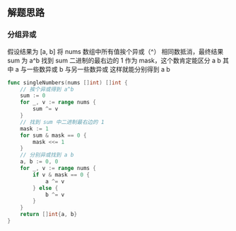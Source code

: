 <a name="KJI7y"></a>

## 解题思路

<a name="d61UJ"></a>

### 分组异或

假设结果为 [a, b]
将 nums 数组中所有值挨个异或（^）
相同数抵消，最终结果 sum 为 a^b
找到 sum 二进制的最右边的 1 作为 mask，这个数肯定能区分 a b
其中 a 与一些数异或
b 与另一些数异或
这样就能分别得到 a b

```go
func singleNumbers(nums []int) []int {
    // 挨个异或得到 a^b
    sum := 0
    for _, v := range nums {
        sum ^= v
    }
    // 找到 sum 中二进制最右边的 1
    mask := 1
    for sum & mask == 0 {
        mask <<= 1
    }
    // 分别异或找到 a b
    a, b := 0, 0
    for _, v := range nums {
        if v & mask == 0 {
            a ^= v
        } else {
            b ^= v
        }
    }
    return []int{a, b}
}
```
